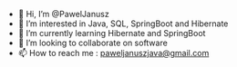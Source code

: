 - 👋 Hi, I’m @PawelJanusz
- 👀 I’m interested in Java, SQL, SpringBoot and Hibernate
- 🌱 I’m currently learning Hibernate and SpringBoot
- 💞️ I’m looking to collaborate on software
- 📫 How to reach me : paweljanuszjava@gmail.com

<!---
PawelJanusz/PawelJanusz is a ✨ special ✨ repository because its `README.md` (this file) appears on your GitHub profile.
You can click the Preview link to take a look at your changes.
--->
